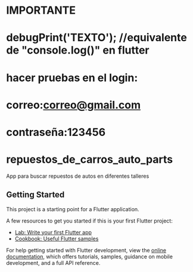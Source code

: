 # IMPORTANTE
# debugPrint('TEXTO');  //equivalente de "console.log()" en flutter
# hacer pruebas en el login:
#    correo:correo@gmail.com
#    contraseña:123456

# repuestos_de_carros_auto_parts

App para buscar repuestos de autos en diferentes talleres

## Getting Started

This project is a starting point for a Flutter application.

A few resources to get you started if this is your first Flutter project:

- [Lab: Write your first Flutter app](https://docs.flutter.dev/get-started/codelab)
- [Cookbook: Useful Flutter samples](https://docs.flutter.dev/cookbook)

For help getting started with Flutter development, view the
[online documentation](https://docs.flutter.dev/), which offers tutorials,
samples, guidance on mobile development, and a full API reference.
